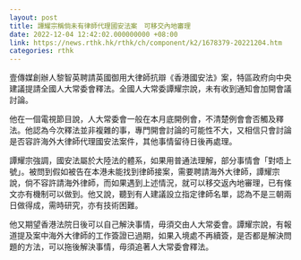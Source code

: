 ```yaml
---
layout: post
title: 譚耀宗稱倘未有律師代理國安法案　可移交內地審理
date: 2022-12-04 12:42:02.000000000 +08:00
link: https://news.rthk.hk/rthk/ch/component/k2/1678379-20221204.htm
categories: rthk
---
```


壹傳媒創辦人黎智英聘請英國御用大律師抗辯《香港國安法》案，特區政府向中央建議提請全國人大常委會釋法。全國人大常委譚耀宗說，未有收到通知會加開會議討論。

他在一個電視節目說，人大常委會一般在本月底開例會，不清楚例會會否觸及釋法。他認為今次釋法並非複雜的事，專門開會討論的可能性不大，又相信只會討論是否容許海外大律師代理國安法案件，其他事情留待日後再處理。

譚耀宗強調，國安法屬於大陸法的體系，如果用普通法理解，部分事情會「對唔上號」。被問到假如被告在本港未能找到律師接案，需要聘請海外大律師，譚耀宗說，倘不容許請海外律師，而如果遇到上述情況，就可以移交返內地審理，已有條文亦有機制可以做到。他又說，聽到有人建議設立指定律師名單，認為不是三朝兩日做得成，需時研究，亦有技術困難。

他又期望香港法院日後可以自己解決事情，毋須交由人大常委會。譚耀宗說，有報道提及案中海外大律師的工作簽證已過期，如果入境處不再續簽，是否都是解決問題的方法，可以拖後解決事情，毋須追著人大常委會釋法。
